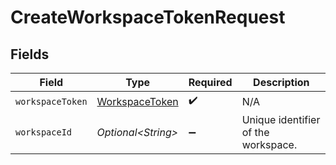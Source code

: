 # CreateWorkspaceTokenRequest


## Fields

| Field                                                   | Type                                                    | Required                                                | Description                                             |
| ------------------------------------------------------- | ------------------------------------------------------- | ------------------------------------------------------- | ------------------------------------------------------- |
| `workspaceToken`                                        | [WorkspaceToken](../../models/shared/WorkspaceToken.md) | :heavy_check_mark:                                      | N/A                                                     |
| `workspaceId`                                           | *Optional\<String>*                                     | :heavy_minus_sign:                                      | Unique identifier of the workspace.                     |